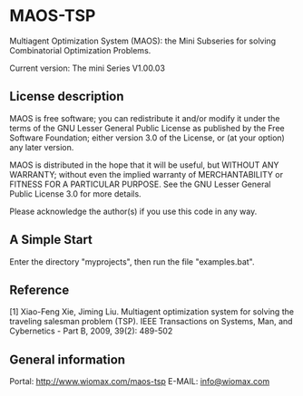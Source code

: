 MAOS-TSP
========

Multiagent Optimization System (MAOS): the Mini Subseries for solving
Combinatorial Optimization Problems.

Current version: The mini Series V1.00.03

License description
-------------------

MAOS is free software; you can redistribute it and/or modify
it under the terms of the GNU Lesser General Public License
as published by the Free Software Foundation; either version
3.0 of the License, or (at your option) any later version.

MAOS is distributed in the hope that it will be useful, but 
WITHOUT ANY WARRANTY; without even the implied warranty of
MERCHANTABILITY or FITNESS FOR A PARTICULAR PURPOSE.  See the
GNU Lesser General Public License 3.0 for more details.

Please acknowledge the author(s) if you use this code in any way.

A Simple Start
--------------

Enter the directory "myprojects", then run the file "examples.bat".

Reference
---------

[1] Xiao-Feng Xie, Jiming Liu. Multiagent optimization system for solving the
    traveling salesman problem (TSP). IEEE Transactions on Systems, Man, and 
    Cybernetics - Part B, 2009, 39(2): 489-502 

General information
-------------------

Portal: http://www.wiomax.com/maos-tsp
E-MAIL: info@wiomax.com

